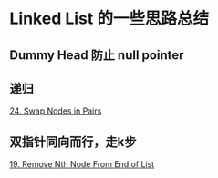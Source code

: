 # Linked List 的一些思路总结

## Dummy Head 防止 null pointer

## 递归 
[24. Swap Nodes in Pairs](https://leetcode.com/problems/swap-nodes-in-pairs/)

## 双指针同向而行，走k步
[19. Remove Nth Node From End of List](https://leetcode.com/problems/remove-nth-node-from-end-of-list/)
